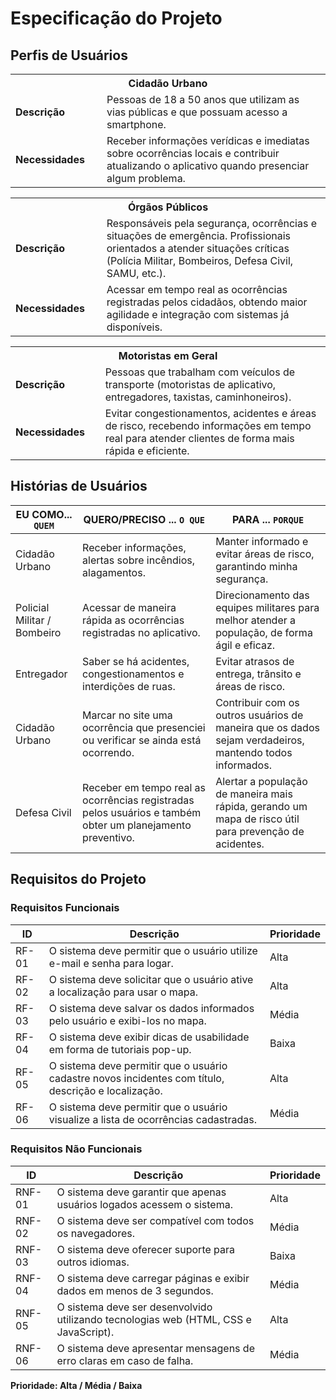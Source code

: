 # Especificação do Projeto

## Perfis de Usuários

<table>
<tbody>
<tr align=center>
<th colspan="2">Cidadão Urbano</th>
</tr>
<tr>
<td width="150px"><b>Descrição</b></td>
<td width="600px">Pessoas de 18 a 50 anos que utilizam as vias públicas e que possuam acesso a smartphone.</td>
</tr>
<tr>
<td><b>Necessidades</b></td>
<td>Receber informações verídicas e imediatas sobre ocorrências locais e contribuir atualizando o aplicativo quando presenciar algum problema.</td>
</tr>
</tbody>
</table>

<table>
<tbody>
<tr align=center>
<th colspan="2">Órgãos Públicos</th>
</tr>
<tr>
<td width="150px"><b>Descrição</b></td>
<td width="600px">Responsáveis pela segurança, ocorrências e situações de emergência. Profissionais orientados a atender situações críticas (Polícia Militar, Bombeiros, Defesa Civil, SAMU, etc.).</td>
</tr>
<tr>
<td><b>Necessidades</b></td>
<td>Acessar em tempo real as ocorrências registradas pelos cidadãos, obtendo maior agilidade e integração com sistemas já disponíveis.</td>
</tr>
</tbody>
</table>

<table>
<tbody>
<tr align=center>
<th colspan="2">Motoristas em Geral</th>
</tr>
<tr>
<td width="150px"><b>Descrição</b></td>
<td width="600px">Pessoas que trabalham com veículos de transporte (motoristas de aplicativo, entregadores, taxistas, caminhoneiros).</td>
</tr>
<tr>
<td><b>Necessidades</b></td>
<td>Evitar congestionamentos, acidentes e áreas de risco, recebendo informações em tempo real para atender clientes de forma mais rápida e eficiente.</td>
</tr>
</tbody>
</table>

## Histórias de Usuários

| EU COMO... `QUEM`             | QUERO/PRECISO ... `O QUE`                                            | PARA ... `PORQUE`                                                                 |
|-------------------------------|----------------------------------------------------------------------|-----------------------------------------------------------------------------------|
| Cidadão Urbano                | Receber informações, alertas sobre incêndios, alagamentos.           | Manter informado e evitar áreas de risco, garantindo minha segurança.              |
| Policial Militar / Bombeiro   | Acessar de maneira rápida as ocorrências registradas no aplicativo.  | Direcionamento das equipes militares para melhor atender a população, de forma ágil e eficaz. |
| Entregador                    | Saber se há acidentes, congestionamentos e interdições de ruas.      | Evitar atrasos de entrega, trânsito e áreas de risco.                              |
| Cidadão Urbano                | Marcar no site uma ocorrência que presenciei ou verificar se ainda está ocorrendo. | Contribuir com os outros usuários de maneira que os dados sejam verdadeiros, mantendo todos informados. |
| Defesa Civil                  | Receber em tempo real as ocorrências registradas pelos usuários e também obter um planejamento preventivo. | Alertar a população de maneira mais rápida, gerando um mapa de risco útil para prevenção de acidentes. |

## Requisitos do Projeto

### Requisitos Funcionais

| ID    | Descrição                                                                 | Prioridade |
|-------|---------------------------------------------------------------------------|------------|
| RF-01 | O sistema deve permitir que o usuário utilize e-mail e senha para logar.  | Alta       |
| RF-02 | O sistema deve solicitar que o usuário ative a localização para usar o mapa. | Alta    |
| RF-03 | O sistema deve salvar os dados informados pelo usuário e exibi-los no mapa. | Média   |
| RF-04 | O sistema deve exibir dicas de usabilidade em forma de tutoriais pop-up.   | Baixa      |
| RF-05 | O sistema deve permitir que o usuário cadastre novos incidentes com título, descrição e localização. | Alta |
| RF-06 | O sistema deve permitir que o usuário visualize a lista de ocorrências cadastradas. | Média |

### Requisitos Não Funcionais

| ID     | Descrição                                                                 | Prioridade |
|--------|---------------------------------------------------------------------------|------------|
| RNF-01 | O sistema deve garantir que apenas usuários logados acessem o sistema.   | Alta       |
| RNF-02 | O sistema deve ser compatível com todos os navegadores.                  | Média      |
| RNF-03 | O sistema deve oferecer suporte para outros idiomas.                     | Baixa      |
| RNF-04 | O sistema deve carregar páginas e exibir dados em menos de 3 segundos.   | Média      |
| RNF-05 | O sistema deve ser desenvolvido utilizando tecnologias web (HTML, CSS e JavaScript). | Alta |
| RNF-06 | O sistema deve apresentar mensagens de erro claras em caso de falha.     | Média      |

**Prioridade: Alta / Média / Baixa**
